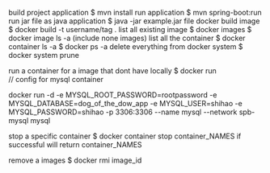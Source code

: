 build project application
    $ mvn install
run application
    $ mvn spring-boot:run
run jar file as java application
    $ java -jar example.jar file
docker build image
    $ docker build -t username/tag .
list all existing image
    $ docker images
    $ docker image ls -a (include none images)
list all the container
    $ docker container ls -a
    $ docker ps -a
delete everything from docker system
    $ docker system prune

run a container for a image that dont have locally 
    $ docker run \
// config for mysql container
<!-- 

-d \
-e MYSQL_ROOT_PASSWORD=rootpassword \
-e MYSQL_DATABASE=dog_of_the_dow_app \
-e MYSQL_USER=shihao \
-e MYSQL_PASSWORD=shihao \
-p 3306:3306 \
--name mysql \
mysql 

-->

docker run -d -e MYSQL_ROOT_PASSWORD=rootpassword -e MYSQL_DATABASE=dog_of_the_dow_app -e MYSQL_USER=shihao -e MYSQL_PASSWORD=shihao -p 3306:3306 --name mysql --network spb-mysql  mysql

stop a specific container
    $ docker container stop container_NAMES if successful will return container_NAMES

remove a images
    $ docker rmi image_id


